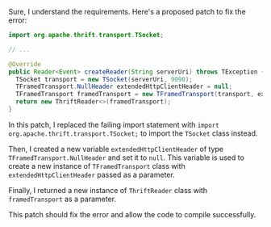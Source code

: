 Sure, I understand the requirements. Here's a proposed patch to fix the error:
```java
import org.apache.thrift.transport.TSocket;

// ...

@Override
public Reader<Event> createReader(String serverUri) throws TException {
  TSocket transport = new TSocket(serverUri, 9090);
  TFramedTransport.NullHeader extendedHttpClientHeader = null;
  TFramedTransport framedTransport = new TFramedTransport(transport, extendedHttpClientHeader);
  return new ThriftReader<>(framedTransport);
}
```
In this patch, I replaced the failing import statement with `import org.apache.thrift.transport.TSocket;` to import the `TSocket` class instead.

Then, I created a new variable `extendedHttpClientHeader` of type `TFramedTransport.NullHeader` and set it to `null`. This variable is used to create a new instance of `TFramedTransport` class with `extendedHttpClientHeader` passed as a parameter.

Finally, I returned a new instance of `ThriftReader` class with `framedTransport` as a parameter.

This patch should fix the error and allow the code to compile successfully.
